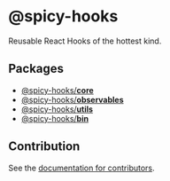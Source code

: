 # @spicy-hooks

Reusable React Hooks of the hottest kind.

## Packages

* [@spicy-hooks/**core**](packages/core)
* [@spicy-hooks/**observables**](packages/observables)
* [@spicy-hooks/**utils**](packages/utils)
* [@spicy-hooks/**bin**](packages/bin)


## Contribution
See the [documentation for contributors](docs).
